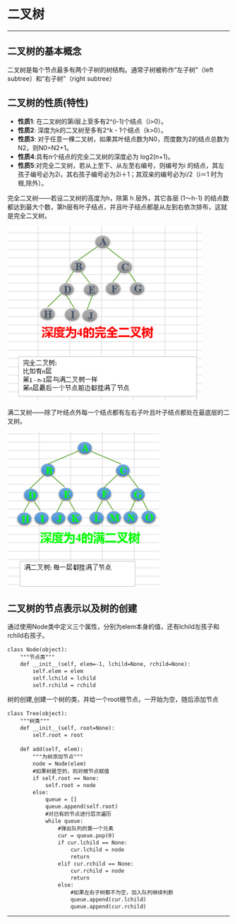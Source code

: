 # 二叉树


***

## 二叉树的基本概念
二叉树是每个节点最多有两个子树的树结构。通常子树被称作“左子树”（left subtree）和“右子树”（right subtree）

## 二叉树的性质(特性)
* **性质1**: 在二叉树的第i层上至多有2^(i-1)个结点（i>0）。
* **性质2**: 深度为k的二叉树至多有2^k - 1个结点（k>0）。
* **性质3**: 对于任意一棵二叉树，如果其叶结点数为N0，而度数为2的结点总数为N2，则N0=N2+1。
* **性质4**:具有n个结点的完全二叉树的深度必为 log2(n+1)。
* **性质5**:对完全二叉树，若从上至下、从左至右编号，则编号为i 的结点，其左孩子编号必为2i，其右孩子编号必为2i＋1；其双亲的编号必为i/2（i＝1 时为根,除外）。

完全二叉树——若设二叉树的高度为h，除第 h 层外，其它各层 (1～h-1) 的结点数都达到最大个数，第h层有叶子结点，并且叶子结点都是从左到右依次排布，这就是完全二叉树。

![](images/完全二叉树.png)

满二叉树——除了叶结点外每一个结点都有左右子叶且叶子结点都处在最底层的二叉树。

![](images/满二叉树.png)

## 二叉树的节点表示以及树的创建
通过使用Node类中定义三个属性，分别为elem本身的值，还有lchild左孩子和rchild右孩子。
```
class Node(object):
    """节点类"""
    def __init__(self, elem=-1, lchild=None, rchild=None):
        self.elem = elem
        self.lchild = lchild
        self.rchild = rchild
```

树的创建,创建一个树的类，并给一个root根节点，一开始为空，随后添加节点
```
class Tree(object):
    """树类"""
    def __init__(self, root=None):
        self.root = root

    def add(self, elem):
        """为树添加节点"""
        node = Node(elem)
        #如果树是空的，则对根节点赋值
        if self.root == None:
            self.root = node
        else:
            queue = []
            queue.append(self.root)
            #对已有的节点进行层次遍历
            while queue:
                #弹出队列的第一个元素
                cur = queue.pop(0)
                if cur.lchild == None:
                    cur.lchild = node
                    return
                elif cur.rchild == None:
                    cur.rchild = node
                    return
                else:
                    #如果左右子树都不为空，加入队列继续判断
                    queue.append(cur.lchild)
                    queue.append(cur.rchild)
```


***